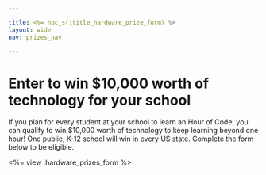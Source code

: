 ```yaml
---

title: <%= hoc_s(:title_hardware_prize_form) %>
layout: wide
nav: prizes_nav

---
```


# Enter to win $10,000 worth of technology for your school

If you plan for every student at your school to learn an Hour of Code, you can qualify to win $10,000 worth of technology to keep learning beyond one hour! One public, K-12 school will win in every US state. Complete the form below to be eligible.

<%= view :hardware_prizes_form %>